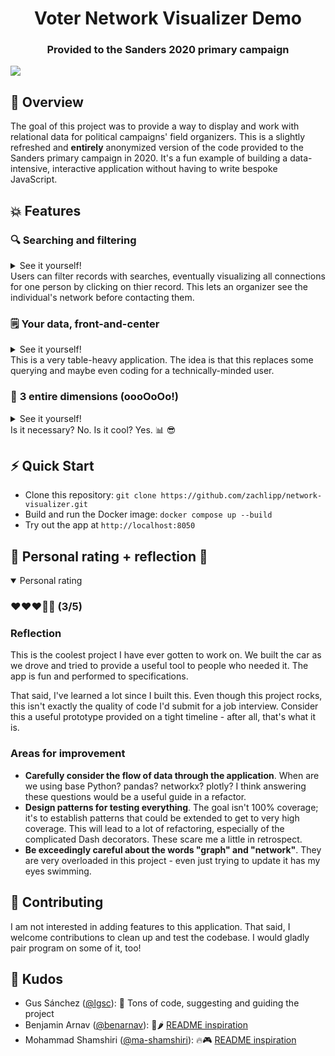 <h1 align="center">Voter Network Visualizer Demo</h1>
<h3 align="center">Provided to the Sanders 2020 primary campaign</h3>

![](https://github.com/zachlipp/network-visualizer/blob/figs/figs/overview.gif)

## 📝 Overview
The goal of this project was to provide a way to display and work with relational data for political campaigns' field organizers. This is a slightly refreshed and **entirely** anonymized version of the code provided to the Sanders primary campaign in 2020. It's a fun example of building a data-intensive, interactive application without having to write bespoke JavaScript.

## 💥 Features
### 🔍 **Searching and filtering**
<details>
<summary>See it yourself!</summary>
<img src="https://github.com/zachlipp/network-visualizer/blob/figs/figs/search.gif" />
</details>
Users can filter records with searches, eventually visualizing all connections for one person by clicking on thier record. This lets an organizer see the individual's network before contacting them.

### 🗒️ **Your data, front-and-center**
<details>
<summary>See it yourself!</summary>
<img src="https://github.com/zachlipp/network-visualizer/blob/figs/figs/tables.png" />
</details>
This is a very table-heavy application. The idea is that this replaces some querying and maybe even coding for a technically-minded user.

### 🤯 **3 entire dimensions (oooOoOo!)**
<details>
<summary>See it yourself!</summary>
<img src="https://github.com/zachlipp/network-visualizer/blob/figs/figs/rotate.gif" />
</details>
Is it necessary? No. Is it cool? Yes. 📊 😎

## ⚡ Quick Start
- Clone this repository: `git clone https://github.com/zachlipp/network-visualizer.git`
- Build and run the Docker image: `docker compose up --build`
- Try out the app at `http://localhost:8050`

## 🥁 Personal rating + reflection 🥁
<details open="">
<summary>Personal rating</summary>
<h3>❤️❤️❤️🖤🖤 (3/5)</h3>
<h3>Reflection</h3>

<p>This is the coolest project I have ever gotten to work on. We built the car as we drove and tried to provide a useful tool to people who needed it. The app is fun and performed to specifications.</p>

<p>That said, I've learned a lot since I built this. Even though this project rocks, this isn't exactly the quality of code I'd submit for a job interview. Consider this a useful prototype provided on a tight timeline - after all, that's what it is.</p>

<h3>Areas for improvement</h3>
<ul>
    <li><strong>Carefully consider the flow of data through the application</strong>. When are we using base Python? pandas? networkx? plotly? I think answering these questions would be a useful guide in a refactor.</li>
    <li><strong>Design patterns for testing everything</strong>. The goal isn't 100% coverage; it's to establish patterns that could be extended to get to very high coverage. This will lead to a lot of refactoring, especially of the complicated Dash decorators. These scare me a little in retrospect.</li>
    <li><strong>Be exceedingly careful about the words "graph" and "network"</strong>. They are very overloaded in this project - even just trying to update it has my eyes swimming.</li>
</ul>
</details>

## 🤝 Contributing
I am not interested in adding features to this application. That said, I welcome contributions to clean up and test the codebase. I would gladly pair program on some of it, too!

## 🤗 Kudos
- Gus Sánchez ([@lgsc](https://github.com/lgsc)): 🫡 Tons of code, suggesting and guiding the project
- Benjamin Arnav ([@benarnav](https://github.com/benarnav)): 🥵🌶️ [README inspiration](https://github.com/benarnav/bytephase)
- Mohammad Shamshiri ([@ma-shamshiri](https://github.com/ma-shamshiri)): 🔥🎮 [README inspiration](https://github.com/ma-shamshiri/Pacman-Game)
